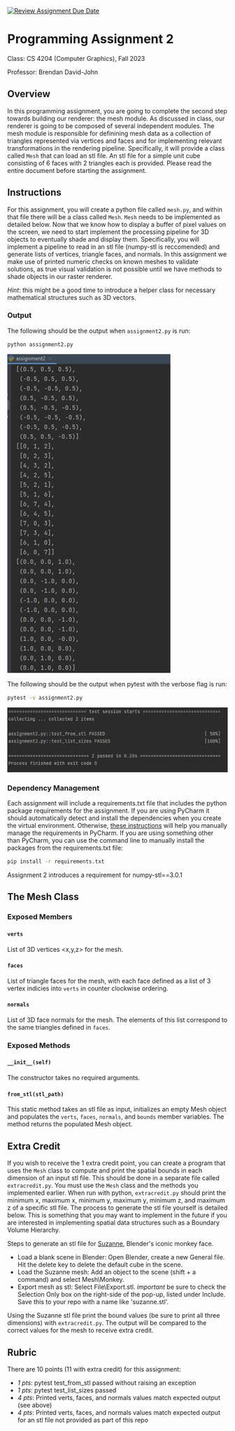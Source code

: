 [![Review Assignment Due Date](https://classroom.github.com/assets/deadline-readme-button-24ddc0f5d75046c5622901739e7c5dd533143b0c8e959d652212380cedb1ea36.svg)](https://classroom.github.com/a/TUFBi0xm)
# Programming Assignment 2

Class: CS 4204 (Computer Graphics), Fall 2023

Professor: Brendan David-John

## Overview

In this programming assignment, you are going to complete the second step towards building our renderer: the mesh module. As discussed in class, our renderer is going to be composed of several independent modules. The mesh module is responsible for definining mesh data as a collection of triangles represented via vertices and faces and for implementing relevant transformations in the rendering pipeline. Specifically, it will provide a class called `Mesh` that can load an stl file. An stl file for a simple unit cube consisting of 6 faces with 2 triangles each is provided. Please read the entire document before starting the assignment.


## Instructions

For this assignment, you will create a python file called `mesh.py`, and within that file there will be a class called `Mesh`. `Mesh` needs to be implemented as detailed below. Now that we know how to display a buffer of pixel values on the screen, we need to start implement the processing pipeline for 3D objects to eventually shade and display them. Specifically, you will implement a pipeline to read in an stl file (numpy-stl is reccomended) and generate lists of vertices, triangle faces, and normals. In this assignment we make use of printed numeric checks on known meshes to validate solutions, as true visual validation is not possible until we have methods to shade objects in our raster renderer.

*Hint*: this might be a good time to introduce a helper class for necessary mathematical structures such as 3D vectors.

### Output

The following should be the output when `assignment2.py` is run:

```bash
python assignment2.py
```

![default output](default_output.PNG)

The following should be the output when pytest with the verbose flag is run:

```bash
pytest -v assignment2.py
```

![test output](tests_output.PNG)

### Dependency Management
Each assignment will include a requirements.txt file that includes the python package requirements for the assignment. If you are using PyCharm it should automatically detect and install the dependencies when you create the virtual environment. Otherwise, [these instructions](https://www.jetbrains.com/help/pycharm/managing-dependencies.html#configure-requirements) will help you manually manage the requirements in PyCharm. If you are using something other than PyCharm, you can use the command line to manually install the packages from the requirements.txt file:

```bash
pip install -r requirements.txt
```

Assignment 2 introduces a requirement for numpy-stl==3.0.1 

## The Mesh Class

### Exposed Members

#### `verts`
List of 3D vertices <x,y,z> for the mesh.

#### `faces`
List of triangle faces for the mesh, with each face defined as a list of 3 vertex indicies into `verts` in counter clockwise ordering.

#### `normals`
List of 3D face normals for the mesh. The elements of this list correspond to the same triangles defined in `faces`.

### Exposed Methods

#### `__init__(self)`
The constructor takes no required arguments.

#### `from_stl(stl_path)`
This static method takes an stl file as input, initializes an empty Mesh object and populates the `verts`, `faces`, `normals`, and `bounds` member variables. The method returns the populated Mesh object.

## Extra Credit
If you wish to receive the 1 extra credit point, you can create a program that uses the `Mesh` class to compute and print the spatial bounds in each dimension of an input stl file. This should be done in a separate file called `extracredit.py`. You must use the `Mesh` class and the methods you implemented earlier. When run with python, `extracredit.py` should print the minimum x, maximum x, minimum y, maximum y, minimum z, and maximum z of a specific stl file. The process to generate the stl file yourself is detailed below. This is something that you may want to implement in the future if you are interested in implementing spatial data structures such as a Boundary Volume Hierarchy.

Steps to generate an stl file for [Suzanne](https://www.dummies.com/article/technology/software/animation-software/blender/meet-suzanne-the-blender-monkey-142918/), Blender's iconic monkey face.
- Load a blank scene in Blender: Open Blender, create a new General file. Hit the delete key to delete the default cube in the scene. 
- Load the Suzanne mesh: Add an object to the scene (shift + a command) and select Mesh\Monkey.
- Export mesh as stl: Select File\Export\.stl. *important* be sure to check the Selection Only box on the right-side of the pop-up, listed under Include. Save this to your repo with a name like 'suzanne.stl'.

Using the Suzanne stl file print the bound values (be sure to print all three dimensions) with `extracredit.py`. The output will be compared to the correct values for the mesh to receive extra credit.

## Rubric
There are 10 points (11 with extra credit) for this assignment:
- *1 pts*: pytest test_from_stl passed without raising an exception
- *1 pts*: pytest test_list_sizes passed
- *4 pts*: Printed verts, faces, and normals values match expected output (see above)	
- *4 pts*: Printed verts, faces, and normals values match expected output for an stl file not provided as part of this repo

